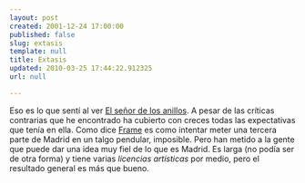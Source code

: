 ```yaml
---
layout: post
created: 2001-12-24 17:00:00
published: false
slug: extasis
template: null
title: Extasis
updated: 2010-03-25 17:44:22.912325
url: null

---
```


Eso es lo que sentí al ver <a href='http://www.lordoftherings.net'>El señor de los anillos</a>. A pesar de las críticas contrarias que he encontrado ha cubierto con creces todas las expectativas que tenía en ella. Como dice <a href='http://frame.lifefromthenet.com'>Frame</a> es como intentar meter una tercera parte de Madrid en un talgo pendular, imposible. Pero han metido a la gente que puede dar una idea muy fiel de lo que es Madrid. Es larga (no podía ser de otra forma) y tiene varias <i>licencias artísticas</i> por medio, pero el resultado general es más que bueno.



